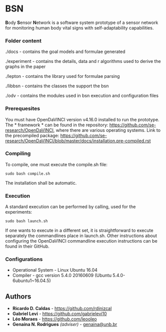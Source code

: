 # BSN

**B**ody **S**ensor **N**etwork is a software system prototype of a sensor network for monitoring human body vital signs with self-adaptability capabilities.

### Folder content

./docs - contains the goal models and formulae generated

./experiment - contains the details, data and r algorithms used to derive the graphs in the paper

./lepton - contains the library used for formulae parsing

./libbsn - contains the classes the support the bsn

./odv - contains the modules used in bsn execution and configuration files

### Prerequesites

You must have OpenDaVINCI version v4.16.0 installed to run the prototype. The * framework * can be found in the repository: https://github.com/se-research/OpenDaVINCI, where there are various operating systems. Link to the precompiled package: https://github.com/se-research/OpenDaVINCI/blob/master/docs/installation.pre-compiled.rst

### Compiling

To compile, one must execute the compile.sh file:

```
sudo bash compile.sh
```

The installation shall be automatic.

### Execution

A standard execution can be performed by calling, used for the experiments:

```
sudo bash launch.sh
```

If one wants to execute in a different set, it is straightforward to execute separately the commandlines place in launch.sh. Other instructions about configuring the OpenDaVINCI commandline execution instructions can be found in their GitHub.

### Configurations

* Operational System - Linux Ubuntu 16.04
* Compiler -  gcc version 5.4.0 20160609 (Ubuntu 5.4.0-6ubuntu1~16.04.5)

## Authors

* **Ricardo D. Caldas** - https://github.com/rdinizcal
* **Gabriel Levi** - https://github.com/gabrielevi10
* **Léo Moraes** - https://github.com/leooleo 
* **Genaína N. Rodrigues** _(adviser)_ - genaina@unb.br
